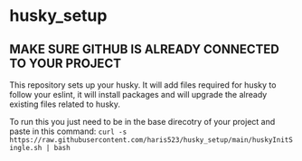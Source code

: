 # husky_setup

## MAKE SURE GITHUB IS ALREADY CONNECTED TO YOUR PROJECT
This repository sets up your husky. It will add files required for husky to follow your eslint, it will install packages and will upgrade the already existing files related to husky.

To run this you just need to be in the base direcotry of your project and paste in this command: ```curl -s https://raw.githubusercontent.com/haris523/husky_setup/main/huskyInitSingle.sh | bash```
